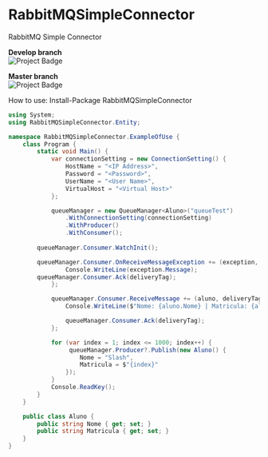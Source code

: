 # RabbitMQSimpleConnector
RabbitMQ Simple Connector

<strong>Develop branch</strong><br />
<img src="https://ci.appveyor.com/api/projects/status/github/alexandrebl/RabbitMQSimpleConnector?branch=develop&svg=true" alt="Project Badge" with="300">

<strong>Master branch</strong><br />
<img src="https://ci.appveyor.com/api/projects/status/github/alexandrebl/RabbitMQSimpleConnector?branch=master&svg=true" alt="Project Badge" with="300">

How to use:
Install-Package RabbitMQSimpleConnector

```cs
using System;
using RabbitMQSimpleConnector.Entity;

namespace RabbitMQSimpleConnector.ExampleOfUse {
    class Program {
        static void Main() {
            var connectionSetting = new ConnectionSetting() {
                HostName = "<IP Address>",
                Password = "<Password>",
                UserName = "<User Name>",
                VirtualHost = "<Virtual Host>"
            };

            queueManager = new QueueManager<Aluno>("queueTest")
                .WithConnectionSetting(connectionSetting)
                .WithProducer() 
                .WithConsumer();
			
	    queueManager.Consumer.WatchInit();

	    queueManager.Consumer.OnReceiveMessageException += (exception, deliveryTag) => {
                Console.WriteLine(exception.Message);
		queueManager.Consumer.Ack(deliveryTag);
            };

            queueManager.Consumer.ReceiveMessage += (aluno, deliveryTag) => {
                Console.WriteLine($"Nome: {aluno.Nome} | Matricula: {aluno.Matricula} | DeliveryTag: {deliveryTag}");

                queueManager.Consumer.Ack(deliveryTag);
            };

            for (var index = 1; index <= 1000; index++) {
                 queueManager.Producer?.Publish(new Aluno() {
                    Nome = "Slash",
                    Matricula = $"{index}"
                });
            }
            Console.ReadKey();
        }
    }

    public class Aluno {
        public string Nome { get; set; }
        public string Matricula { get; set; }
    }
}
```
